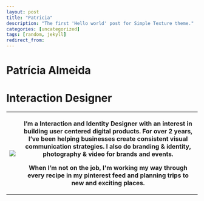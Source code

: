 ```yaml
---
layout: post
title: "Patricia"
description: "The first 'Hello world' post for Simple Texture theme."
categories: [uncategorized]
tags: [random, jekyll]
redirect_from:
---
```


# Patrícia Almeida
# Interaction Designer 
<table>
  <tr>
    <th><img src="https://scontent-gru2-2.cdninstagram.com/v/t51.2885-15/e35/38938372_728888600785901_4905285558965633024_n.jpg?_nc_ht=scontent-gru2-2.cdninstagram.com&_nc_cat=105&_nc_ohc=0shR4XXIA0kAX-VeslU&oh=7b35aee7f8754488412145f45216effd&oe=5EC337FA" >
</th>
    <th>
<p class="a">I’m a Interaction and Identity Designer with an interest in building user centered digital products. For over 2 years, I’ve been helping businesses create consistent visual communication strategies. I also do branding & identity, photography & video for brands and events.

When I’m not on the job, I'm working my way through every recipe in my pinterest feed and planning trips to new and exciting places.</p></th>
  </tr>
</table>




